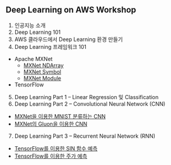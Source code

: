 ## Deep Learning on AWS Workshop

1. 인공지능 소개
2. Deep Learning 101
3. AWS 클라우드에서 Deep Learning 환경 만들기
4. Deep Learning 프레임워크 101
 - Apache MXNet
   - [MXNet NDArray](./labs/MXNet-NDArray.ipynb)
   - [MXNet Symbol](./labs/MXNet-Symbol.ipynb)
   - [MXNet Module](./labs/MXNet-Module.ipynb)
 - TensorFlow
5. Deep Learning Part 1 – Linear Regression 및 Classification
6. Deep Learning Part 2 – Convolutional Neural Network (CNN)
 - [MXNet을 이용한 MNIST 분류하는 CNN](./labs/CNN-mnist.ipynb)
 - [MXNet의 Gluon을 이용한 CNN](./labs/CNN-mnist-gluon.ipynb)
7. Deep Learning Part 3 – Recurrent Neural Network (RNN)
 - [TensorFlow를 이용한 SIN 함수 예측](./labs/RNN_LSTM_sin_prediction.ipynb)
 - [TensorFlow를 이용한 주가 예측](./labs/RNN_LSTM_StockPricePredcition.ipynb)
